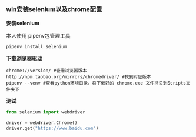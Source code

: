 ### win安装selenium以及chrome配置

**安装selenium**

本人使用 pipenv包管理工具

```shell
pipenv install selenium
```

**下载浏览器驱动**

```shell
chrome://version/ #查看浏览器版本
http://npm.taobao.org/mirrors/chromedriver/ #找到对应版本
pipenv --venv #查看python环境目录，将下载好的 chrome.exe 文件拷贝到Scripts文件夹下
```

**测试**

```py
from selenium import webdriver

driver = webdriver.Chrome()
driver.get("https://www.baidu.com")
```